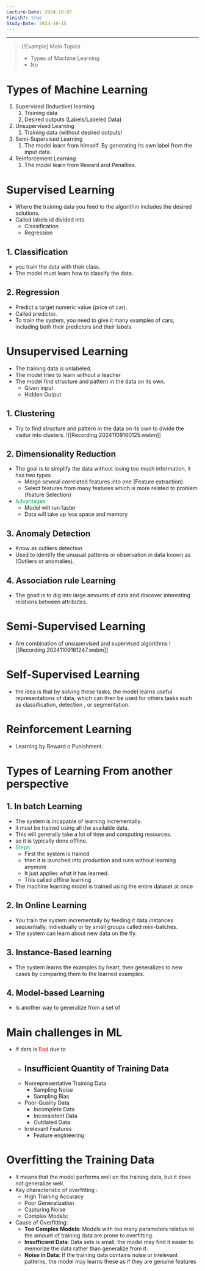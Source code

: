 ```yaml
---
Lecture-Date: 2024-10-07
Finish?: true
Study-Date: 2024-10-15
---
```

---
>[!Example] Main Topics
>- Types of Machine Learning 
>- No
>


# Types of Machine Learning 
1. Supervised (Inductive) learning 
	1. Training data 
	2. Desired outputs (Labels/Labeled Data)
2. Unsupervised Learning 
	1. Training data (without desired outputs)
3. Semi-Supervised Learning 
	1. The model learn from himself. By generating its own label from the input data.
4. Reinforcement Learning
	1. The model learn from Reward and Penalties.


# Supervised Learning
- Where the training data you feed to the algorithm includes the desired solutions.
- Called labels id divided into
	- Classification 
	- Regression

## 1. Classification 
- you train the data with their class.
- The model must learn how to classify the data. 

## 2. Regression 
- Predict a target numeric value (price of car).
- Called predictor.
- To train the system, you need to give it many examples of cars, including both their predictors and their labels.


# Unsupervised Learning 
 - The training data is unlabeled.
 - The model tries to learn without a teacher
 - The model find structure and pattern in the data on its own. 
	 - Given input 
	 - Hidden Output


## 1. Clustering 
- Try to find structure and pattern in the data on its own to divide the visitor into clusters.
![[Recording 20241109160125.webm]]

## 2. Dimensionality Reduction 
- The goal is to simplify the data without losing too much information, it has two types 
	- Merge several correlated features into one (Feature extraction).
	- Select features from many features which is more related to problem (feature Selection)
- <span style="color:rgb(0, 176, 80)">Advantages</span> 
	- Model will run faster 
	- Data will take up less space and memory

## 3. Anomaly Detection 
- Know as outliers detection
- Used to identify the unusual patterns or observation in data known as (Outliers or anomalies).


## 4. Association rule Learning 
- The goad is to dig into large amounts of data and discover interesting relations between attributes.



# Semi-Supervised Learning 

- Are combination of unsupervised and supervised algorithms
![[Recording 20241109161247.webm]]

# Self-Supervised Learning 
- the idea is that by solving these tasks, the model learns useful representations of data, which can then be used for others tasks such as classification, detection , or segmentation.

# Reinforcement Learning 

- Learning by Reward o Punishment. 


# Types of Learning From another perspective 

## 1. In batch Learning 
- The system is incapable of learning incrementally. 
- it must be trained using all the available data.
- This will generally take a lot of time and computing resources.
- so it is typically done offline.
- <span style="color:rgb(0, 176, 80)">Steps</span>
	-  First the system is trained 
	- then it is launched into production and runs without learning anymore 
	- It just applies what it has learned.
	- This called offline learning
- The machine learning model is trained using the entire dataset at once

## 2. In Online Learning 
- You train the system incrementally by feeding it data instances sequentially, individually or by small groups called mini-batches.
- The system can learn about new data on the fly.


## 3. Instance-Based learning
- The system learns the examples by heart, then generalizes to new cases by comparing them to the learned examples.

## 4. Model-based Learning
- Is another way to generalize from a set of 


# Main challenges in ML

- If data is <span style="color:rgb(255, 0, 0)">Bad</span> due to 
	- Insufficient Quantity of Training Data 
		- 
	- Nonrepresentative Training Data 
		- Sampling Noise 
		- Sampling Bias
	- Poor-Quality Data 
		- Incomplete Data 
		- Inconsistent Data 
		- Outdated Data
	- Irrelevant Features 
		- Feature engineering


# Overfitting the Training Data
- It means that the model performs well on the training data, but it does not generalize well.
- Key characteristic of overfitting : 
	- High Training Accuracy 
	- Poor Generalization
	- Capturing Noise 
	- Complex Models:
- Cause of Overfitting:
	- **Too Complex Models**: Models with too many parameters relative to the amount of training data are prone to overfitting.
	- **Insufficient Data**: Data sets is small, the model may find it easier to memorize the data rather than generalize from it.
	- **Noise in Data**: If the training data contains noise or irrelevant patterns, the model may learns these as if they are genuine features 


